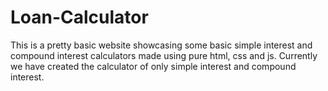 # Loan-Calculator
This is a pretty basic website showcasing some basic  simple interest and compound interest calculators made using pure html, css and js. Currently we have created the calculator of only simple interest and compound interest.
